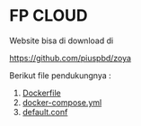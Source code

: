 # FP CLOUD

Website bisa di download di 

  https://github.com/piuspbd/zoya

Berikut file pendukungnya :

  1. [Dockerfile](assets/Dockerfile)
  1. [docker-compose.yml](assets/docker-compose.yml)
  1. [default.conf](assets/default1.conf)
